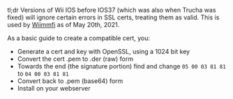 tl;dr Versions of Wii IOS before IOS37 (which was also when Trucha was fixed) will ignore certain errors in SSL certs, treating them as valid.
This is used by [Wiimmfi](https://wiimmfi.de/) as of May 20th, 2021.


As a basic guide to create a compatible cert, you:
- Generate a cert and key with OpenSSL, using a 1024 bit key
- Convert the cert .pem to .der (raw) form
- Towards the end (the signature portion) find and change `05 00 03 81 81` to `04 00 03 81 81`
- Convert back to .pem (base64) form
- Install on your webserver
